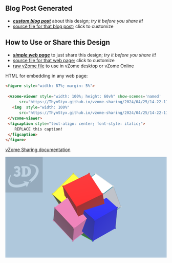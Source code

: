 
## Blog Post Generated

 - [***custom blog post***](<https://ThynStyx.github.io/vzome-sharing/2024/04/25/Mark3-6-interlocking-cubes-from-cuboctahedron-JKmodel-14-22-11.html>) about this design; *try it before you share it!*
 - [source file for that blog post](<https://github.com/ThynStyx/vzome-sharing/edit/main/_posts/2024-04-25-Mark3-6-interlocking-cubes-from-cuboctahedron-JKmodel-14-22-11.md>); click to customize
 


## How to Use or Share this Design

 - [***simple web page***](<https://ThynStyx.github.io/vzome-sharing/2024/04/25/14-22-11-Mark3-6-interlocking-cubes-from-cuboctahedron-JKmodel/>) to just share this design; *try it before you share it!*
 - [source file for that web page](<https://github.com/ThynStyx/vzome-sharing/edit/main/2024/04/25/14-22-11-Mark3-6-interlocking-cubes-from-cuboctahedron-JKmodel/index.md>); click to customize
 - [raw vZome file](<https://raw.githubusercontent.com/ThynStyx/vzome-sharing/main/2024/04/25/14-22-11-Mark3-6-interlocking-cubes-from-cuboctahedron-JKmodel/Mark3-6-interlocking-cubes-from-cuboctahedron-JKmodel.vZome>) to use in vZome desktop or vZome Online
 
 HTML for embedding in any web page:
 ```html
<figure style="width: 87%; margin: 5%">
  
  <vzome-viewer style="width: 100%; height: 60vh" show-scenes='named'
       src="https://ThynStyx.github.io/vzome-sharing/2024/04/25/14-22-11-Mark3-6-interlocking-cubes-from-cuboctahedron-JKmodel/Mark3-6-interlocking-cubes-from-cuboctahedron-JKmodel.vZome" >
    <img  style="width: 100%"
       src="https://ThynStyx.github.io/vzome-sharing/2024/04/25/14-22-11-Mark3-6-interlocking-cubes-from-cuboctahedron-JKmodel/Mark3-6-interlocking-cubes-from-cuboctahedron-JKmodel.png" >
  </vzome-viewer>
  <figcaption style="text-align: center; font-style: italic;">
     REPLACE this caption!
  </figcaption>
</figure>

 ```

[vZome Sharing documentation](https://vzome.github.io/vzome/sharing.html#how-it-works)

![Image](<Mark3-6-interlocking-cubes-from-cuboctahedron-JKmodel.png>)

